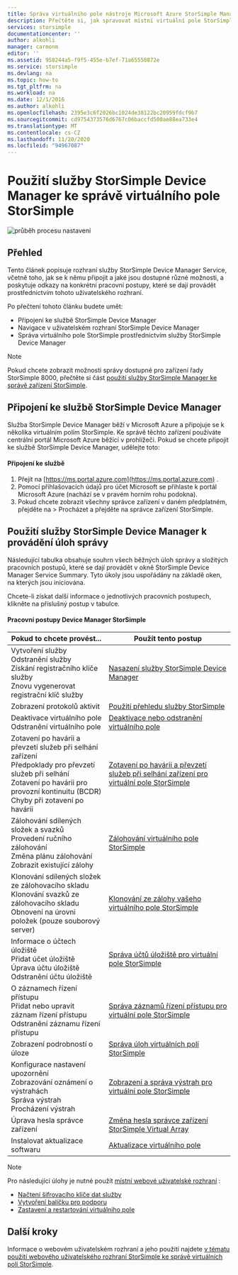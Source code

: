 ```yaml
---
title: Správa virtuálního pole nástroje Microsoft Azure StorSimple Manager | Microsoft Docs
description: Přečtěte si, jak spravovat místní virtuální pole StorSimple pomocí služby StorSimple Device Manager v Azure Portal.
services: storsimple
documentationcenter: ''
author: alkohli
manager: carmonm
editor: ''
ms.assetid: 958244a5-f9f5-455e-b7ef-71a65558872e
ms.service: storsimple
ms.devlang: na
ms.topic: how-to
ms.tgt_pltfrm: na
ms.workload: na
ms.date: 12/1/2016
ms.author: alkohli
ms.openlocfilehash: 2395e3c6f2026bc1024de38122bc20959fdcf9b7
ms.sourcegitcommit: cd9754373576d6767c06baccfd500ae88ea733e4
ms.translationtype: MT
ms.contentlocale: cs-CZ
ms.lasthandoff: 11/20/2020
ms.locfileid: "94967087"
---
```

# <a name="use-the-storsimple-device-manager-service-to-administer-your-storsimple-virtual-array"></a>Použití služby StorSimple Device Manager ke správě virtuálního pole StorSimple
![průběh procesu nastavení](./media/storsimple-virtual-array-manager-service-administration/manage4.png)

## <a name="overview"></a>Přehled
Tento článek popisuje rozhraní služby StorSimple Device Manager Service, včetně toho, jak se k němu připojit a jaké jsou dostupné různé možnosti, a poskytuje odkazy na konkrétní pracovní postupy, které se dají provádět prostřednictvím tohoto uživatelského rozhraní.

Po přečtení tohoto článku budete umět:

* Připojení ke službě StorSimple Device Manager
* Navigace v uživatelském rozhraní StorSimple Device Manager
* Správa virtuálního pole StorSimple prostřednictvím služby StorSimple Device Manager

> [!NOTE]
> Pokud chcete zobrazit možnosti správy dostupné pro zařízení řady StorSimple 8000, přečtěte si část [použití služby StorSimple Manager ke správě zařízení StorSimple](./storsimple-8000-manager-service-administration.md).
> 
> 

## <a name="connect-to-the-storsimple-device-manager-service"></a>Připojení ke službě StorSimple Device Manager
Služba StorSimple Device Manager běží v Microsoft Azure a připojuje se k několika virtuálním polím StorSimple. Ke správě těchto zařízení používáte centrální portál Microsoft Azure běžící v prohlížeči. Pokud se chcete připojit ke službě StorSimple Device Manager, udělejte toto:

#### <a name="to-connect-to-the-service"></a>Připojení ke službě
1. Přejít na [https://ms.portal.azure.com](https://ms.portal.azure.com) .
2. Pomocí přihlašovacích údajů pro účet Microsoft se přihlaste k portál Microsoft Azure (nachází se v pravém horním rohu podokna).
3. Pokud chcete zobrazit všechny správce zařízení v daném předplatném, přejděte na > Procházet a přejděte na správce zařízení StorSimple.

## <a name="use-the-storsimple-device-manager-service-to-perform-management-tasks"></a>Použití služby StorSimple Device Manager k provádění úloh správy
Následující tabulka obsahuje souhrn všech běžných úloh správy a složitých pracovních postupů, které se dají provádět v okně StorSimple Device Manager Service Summary. Tyto úkoly jsou uspořádány na základě oken, na kterých jsou iniciována.

Chcete-li získat další informace o jednotlivých pracovních postupech, klikněte na příslušný postup v tabulce.

#### <a name="storsimple-device-manager-workflows"></a>Pracovní postupy Device Manager StorSimple
| Pokud to chcete provést... | Použít tento postup |
| --- | --- |
| Vytvoření služby</br>Odstranění služby</br>Získání registračního klíče služby</br>Znovu vygenerovat registrační klíč služby |[Nasazení služby StorSimple Device Manager](storsimple-virtual-array-manage-service.md) |
| Zobrazení protokolů aktivit |[Použití přehledu služby StorSimple](storsimple-virtual-array-service-summary.md) |
| Deaktivace virtuálního pole</br>Odstranění virtuálního pole |[Deaktivace nebo odstranění virtuálního pole](storsimple-virtual-array-deactivate-and-delete-device.md) |
| Zotavení po havárii a převzetí služeb při selhání zařízení</br>Předpoklady pro převzetí služeb při selhání</br>Zotavení po havárii pro provozní kontinuitu (BCDR)</br>Chyby při zotavení po havárii |[Zotavení po havárii a převzetí služeb při selhání zařízení pro virtuální pole StorSimple](storsimple-virtual-array-failover-dr.md) |
| Zálohování sdílených složek a svazků</br>Provedení ručního zálohování</br>Změna plánu zálohování</br>Zobrazit existující zálohy |[Zálohování virtuálního pole StorSimple](storsimple-virtual-array-backup.md) |
| Klonování sdílených složek ze zálohovacího skladu</br>Klonování svazků ze zálohovacího skladu</br>Obnovení na úrovni položek (pouze souborový server) |[Klonování ze zálohy vašeho virtuálního pole StorSimple](storsimple-virtual-array-clone.md) |
| Informace o účtech úložiště</br>Přidat účet úložiště</br>Úprava účtu úložiště</br>Odstranění účtu úložiště |[Správa účtů úložiště pro virtuální pole StorSimple](storsimple-virtual-array-manage-storage-accounts.md) |
| O záznamech řízení přístupu</br>Přidat nebo upravit záznam řízení přístupu </br>Odstranění záznamu řízení přístupu |[Správa záznamů řízení přístupu pro virtuální pole StorSimple](storsimple-virtual-array-manage-acrs.md) |
| Zobrazení podrobností o úloze |[Správa úloh virtuálních polí StorSimple](storsimple-virtual-array-manage-jobs.md) |
| Konfigurace nastavení upozornění</br>Zobrazování oznámení o výstrahách</br>Správa výstrah</br>Procházení výstrah |[Zobrazení a správa výstrah pro virtuální pole StorSimple](storsimple-virtual-array-manage-alerts.md) |
| Úprava hesla správce zařízení |[Změna hesla správce zařízení StorSimple Virtual Array](storsimple-virtual-array-change-device-admin-password.md) |
| Instalovat aktualizace softwaru |[Aktualizace virtuálního pole](storsimple-virtual-array-install-update.md) |

> [!NOTE]
> Pro následující úlohy je nutné použít [místní webové uživatelské rozhraní](storsimple-ova-web-ui-admin.md) :
> 
> * [Načtení šifrovacího klíče dat služby](storsimple-ova-web-ui-admin.md#get-the-service-data-encryption-key)
> * [Vytvoření balíčku pro podporu](storsimple-ova-web-ui-admin.md#generate-a-log-package)
> * [Zastavení a restartování virtuálního pole](storsimple-ova-web-ui-admin.md#shut-down-and-restart-your-device)
> 
> 

## <a name="next-steps"></a>Další kroky
Informace o webovém uživatelském rozhraní a jeho použití najdete [v tématu použití webového uživatelského rozhraní StorSimple ke správě virtuálních polí StorSimple](storsimple-ova-web-ui-admin.md).